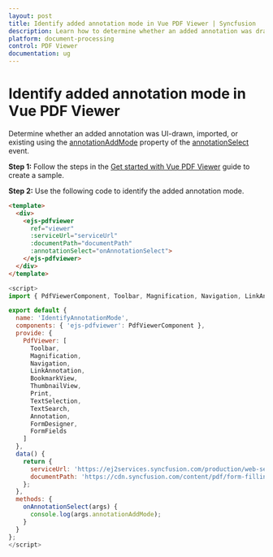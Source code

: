 ```yaml
---
layout: post
title: Identify added annotation mode in Vue PDF Viewer | Syncfusion
description: Learn how to determine whether an added annotation was drawn, imported, or existing using the annotationSelect event in the Vue PDF Viewer.
platform: document-processing
control: PDF Viewer
documentation: ug
---
```


# Identify added annotation mode in Vue PDF Viewer

Determine whether an added annotation was UI-drawn, imported, or existing using the [annotationAddMode](https://ej2.syncfusion.com/documentation/api/pdfviewer/#annotationadd) property of the [annotationSelect](https://ej2.syncfusion.com/documentation/api/pdfviewer/#annotationselect) event.

**Step 1:** Follow the steps in the [Get started with Vue PDF Viewer](https://help.syncfusion.com/document-processing/pdf/pdf-viewer/vue/getting-started/) guide to create a sample.

**Step 2:** Use the following code to identify the added annotation mode.

```html
<template>
  <div>
    <ejs-pdfviewer
      ref="viewer"
      :serviceUrl="serviceUrl"
      :documentPath="documentPath"
      :annotationSelect="onAnnotationSelect">
    </ejs-pdfviewer>
  </div>
</template>
```

```js
<script>
import { PdfViewerComponent, Toolbar, Magnification, Navigation, LinkAnnotation, BookmarkView, ThumbnailView, Print, TextSelection, TextSearch, Annotation, FormDesigner, FormFields } from '@syncfusion/ej2-vue-pdfviewer';

export default {
  name: 'IdentifyAnnotationMode',
  components: { 'ejs-pdfviewer': PdfViewerComponent },
  provide: {
    PdfViewer: [
      Toolbar,
      Magnification,
      Navigation,
      LinkAnnotation,
      BookmarkView,
      ThumbnailView,
      Print,
      TextSelection,
      TextSearch,
      Annotation,
      FormDesigner,
      FormFields
    ]
  },
  data() {
    return {
      serviceUrl: 'https://ej2services.syncfusion.com/production/web-services/api/pdfviewer',
      documentPath: 'https://cdn.syncfusion.com/content/pdf/form-filling-document.pdf'
    };
  },
  methods: {
    onAnnotationSelect(args) {
      console.log(args.annotationAddMode);
    }
  }
};
</script>
```
